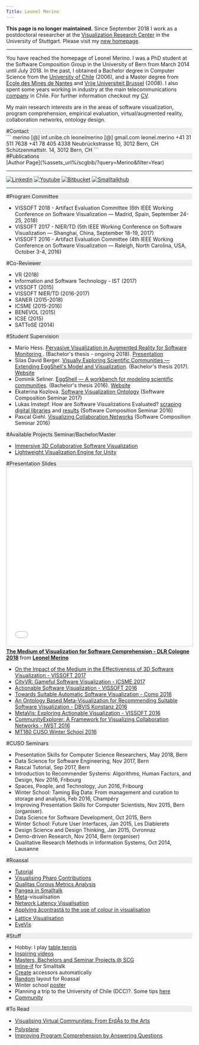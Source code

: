 ```yaml
---
Title: Leonel Merino
---
```


**This page is no longer maintained.** Since September 2018 I work as a postdoctoral researcher at the [Visualization Research Center](https://www.visus.uni-stuttgart.de/institut/mitarbeiter/Merino/?__locale=en) in the University of Stuttgart. Please visit my [new homepage](https://leonelmerino.github.io). 


---

You have reached the homepage of Leonel Merino. I was a PhD student at the Software Composition Group in the University of Bern from March 2014 until July 2018. In the past, I obtained a Bachelor degree in Computer Science from the [University of Chile](http://www.dcc.uchile.cl) (2006), and a Master degree from [Ecole des Mines de Nantes](http://www.mines-nantes.fr/en) and [Vrije Universiteit Brussel](http://soft.vub.ac.be/soft/) (2008). I also spent some years working in industry at the main telecommunications [company](http://www.entel.cl) in Chile. For further information checkout my [CV](%assets_url%/files/43/26rubdk6cxddfkb4us0jlhn6v8ymbe/CV_LMERINO.pdf).

My main research interests are in the areas of software visualization, program comprehension, empirical evaluation, virtual/augmented reality, collaboration networks, ontology design.

<div style="background-color: #eeeeee">
#Contact
</div>
```<contact>
   <email>
      <work>merino [@] inf.unibe.ch</work>
      <private>leonelmerino [@] gmail.com</private>
   </email>
   <skype>leonel.merino</skype>
   <phone>
      <office>+41 31 511 7638</office>
      <cell>+41 78 405 4338</cell>
   </phone>
   <postal-address>Neubrückstrasse 10, 3012 Bern, CH</postal-address>
   <physical-address>Schützenmattstr. 14, 3012 Bern, CH</physical-address>
</contact>
```

<div style="background-color: #eeeeee">
#Publications
</div>
[Author Page](%assets_url%/scgbib/?query=Merino&filter=Year)


---
[![Linkedin](%assets_url%/files/33/me2zx3n9nv76kytonn53l80oslmgju/linkedin_s.png)](http://www.linkedin.com/in/leonelmerino)
[![Youtube](%assets_url%/files/22/nrybncsvl5hqreq0o2iyx75laltpjy/youtube_s.jpg)](http://www.youtube.com/user/leonelmerino)
[![Bitbucket](%assets_url%/files/03/s0l3ormblg2ohbpvzmmkwzus54c110/bitbucket_s.png)](https://bitbucket.org/leonelmerino/visualisations)
[![Smalltalkhub](%assets_url%/files/30/l84uj1w89txuy34sipxjk2w23cw0pe/smalltalkhub.png)](http://smalltalkhub.com/#!/~merino)

---

<div style="background-color: #eeeeee">
#Program Committee
</div>

- VISSOFT 2018 - Artifact Evaluation Committee  (6th IEEE Working Conference on Software Visualization &mdash; Madrid, Spain, September 24-25, 2018)
- VISSOFT 2017 - NIER/TD (5th IEEE Working Conference on Software Visualization &mdash; Shanghai, China, September 18-19, 2017)
- VISSOFT 2016 - Artifact Evaluation Committee  (4th IEEE Working Conference on Software Visualization &mdash; Raleigh, North Carolina, USA, October 3-4, 2016)

<div style="background-color: #eeeeee">
#Co-Reviewer
</div>

- VR (2018)
- Information and Software Technology - IST (2017)
- VISSOFT (2015)
- VISSOFT NIER/TD (2016-2017)
- SANER (2015-2018)
- ICSME (2015-2016)
- BENEVOL (2015)
- ICSE (2015)
- SATToSE (2014)

<div style="background-color: #eeeeee">
#Student Supervision
</div>

- Mario Hess. [Pervasive Visualization in Augmented Reality for Software Monitoring ](%base_url%/wiki/projects/mastersbachelorsprojects/pervasive-visualization-in-ar-for-software-monitoring). (Bachelor's thesis - ongoing 2018). [Presentation](%base_url%/wiki/alumni/MarioHess)
- Silas David Berger. [Visually Exploring Scientific Communities &mdash; Extending EggShell's Model and Visualization](%assets_url%/archive/projects/Berg17a.pdf). (Bachelor's thesis 2017). [Website](http://vmsc-thesis.blogspot.ch)
- Dominik Seliner. [EggShell &mdash; A workbench for modeling scientific communities](%assets_url%/archive/projects/Seli16a.pdf). (Bachelor's thesis 2016). [Website](https://bachelorprojectblog.wordpress.com)
- Ekaterina Kozlova. [Software Visualization Ontology](%assets_url%/download/softwarecomposition/2017-12-19-SoftwareVisualizationOntology.pdf) (Software Composition Seminar 2017)
- Lukas Imstepf. How are Software Visualizations Evaluated? [scraping digital libraries](%assets_url%/download/softwarecomposition/2017-04-25-Imstepf-ScrapingDigitalLibraries.pdf) and [results](%assets_url%/download/softwarecomposition/2017-06-27-LukasImstepf-VisualizationEvaluation.pdf) (Software Composition Seminar 2016)
- Pascal Giehl. [Visualizing Collaboration Networks](%assets_url%/download/softwarecomposition/2016-05-31-Giehl-AssessingNode-LinkVisualizationsForCollaborationNetworks.pdf) (Software Composition Seminar 2016)

<div style="background-color: #eeeeee">
#Available Projects Seminar/Bachelor/Master
</div>

- [Immersive 3D Collaborative Software Visualization](%base_url%/wiki/projects/mastersbachelorsprojects/Immersive-3D-Collaborative-Software-Visualization)
- [Lightweight Visualization Engine for Unity](%base_url%/wiki/projects/mastersbachelorsprojects/Lightweight-Visualization-Engine-for-Unity)

<div style="background-color: #eeeeee">
#Presentation Slides
</div>
<iframe src="//www.slideshare.net/slideshow/embed_code/key/Fks4i223Ewzv6J" width="595" height="485" frameborder="0" marginwidth="0" marginheight="0" scrolling="no" style="border:1px solid #CCC; border-width:1px; margin-bottom:5px; max-width: 100%;" allowfullscreen> </iframe> <div style="margin-bottom:5px"> <strong> <a href="//www.slideshare.net/LeonelMerino/the-medium-of-visualization-for-software-comprehension" title="Tech talk at DLR - Cologne 2018" target="_blank">The Medium of Visualization for Software Comprehension - DLR Cologne 2018</a> </strong> from <strong><a href="https://www.slideshare.net/LeonelMerino" target="_blank">Leonel Merino</a></strong> </div>


- [On the Impact of the Medium in the Effectiveness of 3D Software Visualization - VISSOFT 2017](https://www.slideshare.net/LeonelMerino/mediavis-vissoft-2017-82154302)
- [CityVR: Gameful Software Visualization - ICSME 2017](https://www.slideshare.net/LeonelMerino/cityvr-icsme-2017-82154388)
- [Actionable Software Visualization - VISSOFT 2016](https://www.slideshare.net/LeonelMerino/actionable-software-visualization-vissoft-2016)
- [Towards Suitable Automatic Software Visualization - Como 2016](https://www.slideshare.net/secret/K4czFniny3XmeT)
- [An Ontology Based Meta-Visualization for Recommending Suitable Software Visualization - DBVIS Konstanz 2016](https://www.slideshare.net/secret/rDhXYpu6drrmRn)
- [MetaVis: Exploring Actionable Visualization - VISSOFT 2016](https://www.slideshare.net/secret/tD2pmQBkvTph2N)
- [CommunityExplorer: A Framework for Visualizing Collaboration Networks - IWST 2016](https://www.slideshare.net/secret/pPaNsdRUDyoAo7)
- [MT180 CUSO Winter School 2016](https://www.slideshare.net/LeonelMerino/mt180-cuso-winter-school-2016)



<div style="background-color: #eeeeee">
#CUSO Seminars
</div>

- Presentation Skills for Computer Science Researchers, May 2018, Bern
- Data Science for Software Engineering, Nov 2017, Bern
- Rascal Tutorial, Sep 2017, Bern
- Introduction to Recommender Systems: Algorithms, Human Factors, and Design, Nov 2016, Fribourg
- Spaces, People, and Technology, Jun 2016, Fribourg
- Winter School: Taming Big Data: From management and curation to storage and analysis, Feb 2016, Champéry
- Improving Presentation Skills for Computer Scientists, Nov 2015, Bern (organiser).
- Data Science for Software Development, Oct 2015, Bern
- Winter School: Future User Interfaces, Jan 2015, Les Diablerets
- Design Science and Design Thinking, Jan 2015, Ovronnaz
- Demo-driven Research, Nov 2014, Bern (organiser)
- Qualitative Research Methods in Information Systems, Oct 2014, Lausanne


<div style="background-color: #eeeeee">
#Roassal
</div>

- [Tutorial](%base_url%/staff/merino/Visualisation)
- [Visualising Pharo Contributions](%base_url%/staff/merino/authorship)
- [Qualitas Corpus Metrics Analysis](%base_url%/staff/merino/QCAnalysis)
- [Pangea in Smalltalk](%base_url%/staff/merino/oo-pangea)
- [Meta](%base_url%/staff/merino/meta-visualisation)-visualisation
- [Network Latency Visualisation](%assets_url%/files/b9/z75gcnv42eqwy1dwk0ttke7c1y71bt/NetworkLatency.pillar.pdf)
- [Applying âcontrastâ to the use of colour in visualisation](%base_url%/staff/merino/central-tendency)
- [Lattice Visualisation](%base_url%/staff/merino/lattice)
- [EyeVis](%base_url%/staff/merino/EyeVis)

<div style="background-color: #eeeeee">
#Stuff
</div>

- Hobby: I play [table tennis](%base_url%/staff/merino/ttc)
- [Inspiring videos](%base_url%/staff/merino/great-talks)
- [Masters, Bachelors and Seminar Projects @ SCG](%base_url%/wiki/projects/mastersbachelorsprojects)
- [Inline-if](%base_url%/staff/merino/inline-if) for Smalltalk
- [Create](%base_url%/staff/merino/create-accessors) accessors automatically
- [Random](%base_url%/staff/merino/RTRandomLayout) layout for Roassal
- Winter school [poster](%assets_url%/files/91/9yaz5j7vo0dn9zizpl1l1fp970j2r9/poster-merino-2.pdf)
- Planning a trip to the University of Chile (DCC)?. Some tips [ here ](http://scg.unibe.ch/staff/merino/Chile)
- [Community](%base_url%/staff/merino/Community)

<div style="background-color: #eeeeee">
#To Read
</div>

- [Visualising Virtual Communities: From ErdÅs to the Arts](http://arxiv.org/pdf/1207.3420.pdf)
- [Polyplane](http://sydney.edu.au/engineering/it/~visual/valacon/gallery/polyplane/index.html)
- [Improving Program Comprehension by Answering Questions](http://www.cs.cmu.edu/~NatProg/papers/MyersICPC2013NatProg.pdf)
